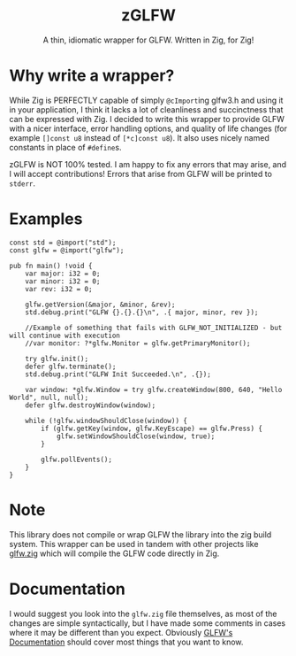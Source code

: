 <h1 align="center">zGLFW</h1>
<p align="center">A thin, idiomatic wrapper for GLFW. Written in Zig, for Zig!</p>

# Why write a wrapper?
While Zig is PERFECTLY capable of simply `@cImport`ing glfw3.h and using it in your application, I think it lacks a lot of cleanliness and succinctness that can be expressed with Zig. I decided to write this wrapper to provide GLFW with a nicer interface, error handling options, and quality of life changes (for example `[]const u8` instead of `[*c]const u8`). It also uses nicely named constants in place of `#define`s.

zGLFW is NOT 100% tested. I am happy to fix any errors that may arise, and I will accept contributions! Errors that arise from GLFW will be printed to `stderr`.

# Examples

```zig
const std = @import("std");
const glfw = @import("glfw");

pub fn main() !void {
    var major: i32 = 0;
    var minor: i32 = 0;
    var rev: i32 = 0;

    glfw.getVersion(&major, &minor, &rev);
    std.debug.print("GLFW {}.{}.{}\n", .{ major, minor, rev });

    //Example of something that fails with GLFW_NOT_INITIALIZED - but will continue with execution
    //var monitor: ?*glfw.Monitor = glfw.getPrimaryMonitor();

    try glfw.init();
    defer glfw.terminate();
    std.debug.print("GLFW Init Succeeded.\n", .{});

    var window: *glfw.Window = try glfw.createWindow(800, 640, "Hello World", null, null);
    defer glfw.destroyWindow(window);

    while (!glfw.windowShouldClose(window)) {
        if (glfw.getKey(window, glfw.KeyEscape) == glfw.Press) {
            glfw.setWindowShouldClose(window, true);
        }

        glfw.pollEvents();
    }
}
```

# Note

This library does not compile or wrap GLFW the library into the zig build system. This wrapper can be used in tandem with other projects like [glfw.zig](https://github.com/tiawl/glfw.zig) which will compile the GLFW code directly in Zig.

# Documentation

I would suggest you look into the `glfw.zig` file themselves, as most of the changes are simple syntactically, but I have made some comments in cases where it may be different than you expect. Obviously [GLFW's Documentation](https://www.glfw.org/documentation.html) should cover most things that you want to know.
